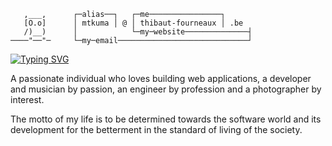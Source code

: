 ```
   ,___,      ┌─alias──┐   ┌─me────────────────┐      
   [O.o]      │ mtkuma │ @ │ thibaut-fourneaux │ .be  
   /)__)      │            └─my─website──────────────┤
────"──"─     └─my─email─────────────────────────────┘
```
[![Typing SVG](https://readme-typing-svg.herokuapp.com?font=Poppins&color=F7F7F7&size=34&vCenter=true&lines=About++myself)](https://git.io/typing-svg)

A passionate individual who loves building web applications, a developer and musician by passion, an engineer by profession and a photographer by interest.

The motto of my life is to be determined towards the software world and its development for the betterment in the standard of living of the society.
